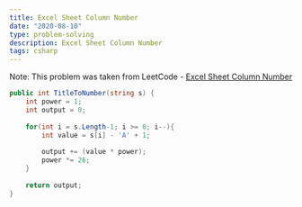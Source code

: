 ```yaml
---
title: Excel Sheet Column Number
date: "2020-08-10"
type: problem-solving
description: Excel Sheet Column Number
tags: csharp
---
```


Note: This problem was taken from LeetCode - [Excel Sheet Column Number](https://leetcode.com/problems/excel-sheet-column-number/)

```csharp
public int TitleToNumber(string s) {
	int power = 1;
	int output = 0;
	
	for(int i = s.Length-1; i >= 0; i--){
		int value = s[i] - 'A' + 1;
		
		output += (value * power);
		power *= 26;
	}
	
	return output;
}
```
